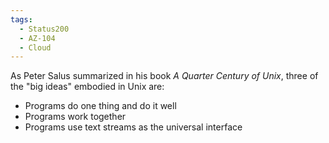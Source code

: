 ```yaml
---
tags:
  - Status200
  - AZ-104
  - Cloud
---
```


As Peter Salus summarized in his book _A Quarter Century of Unix_, three of the "big ideas" embodied in Unix are:

- Programs do one thing and do it well
- Programs work together
- Programs use text streams as the universal interface

